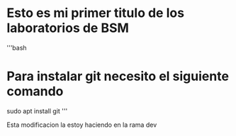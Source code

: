 # Esto es mi primer titulo de los laboratorios de BSM

'''bash
# Para instalar git necesito el siguiente comando
sudo apt install git
'''

Esta modificacion la estoy haciendo en la rama dev